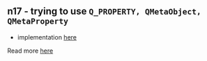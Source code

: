 ## n17 - trying to use `Q_PROPERTY, QMetaObject, QMetaProperty`

- implementation [here](./main.cpp)

Read more [here](https://doc.qt.io/qt-6/properties.html)